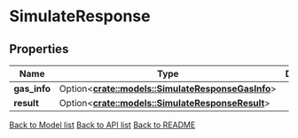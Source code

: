 # SimulateResponse

## Properties

Name | Type | Description | Notes
------------ | ------------- | ------------- | -------------
**gas_info** | Option<[**crate::models::SimulateResponseGasInfo**](Simulate_response_gas_info.md)> |  | [optional]
**result** | Option<[**crate::models::SimulateResponseResult**](Simulate_response_result.md)> |  | [optional]

[Back to Model list](../README.md#documentation-for-models) [Back to API list](../README.md#documentation-for-api-endpoints) [Back to README](../README.md)


